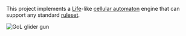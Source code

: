 This project implements a [Life](https://en.wikipedia.org/wiki/Conway's_Game_of_Life)-like [cellular automaton](https://en.wikipedia.org/wiki/Cellular_automaton) engine that can support any standard [ruleset](http://www.conwaylife.com/wiki/Cellular_automaton#Rules).

![GoL glider gun](https://raw.githubusercontent.com/wiki/charonn0/GameOfLife/glidergun.png)
